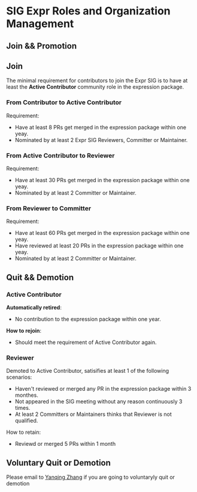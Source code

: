 # SIG Expr Roles and Organization Management

## Join && Promotion

## Join

The minimal requirement for contributors to join the Expr SIG is to have at
least the **Active Contributor** community role in the expression package.

### From Contributor to Active Contributor

Requirement:

* Have at least 8 PRs get merged in the expression package within one yeay.
* Nominated by at least 2 Expr SIG Reviewers, Committer or Maintainer.

### From Active Contributor to Reviewer

Requirement:

* Have at least 30 PRs get merged in the expression package within one yeay.
* Nominated by at least 2 Committer or Maintainer.

### From Reviewer to Committer

Requirement:

* Have at least 60 PRs get merged in the expression package within one yeay.
* Have reviewed at least 20 PRs in the expression package within one yeay.
* Nominated by at least 2 Committer or Maintainer.

## Quit && Demotion

### Active Contributor

**Automatically retired**:

* No contribution to the expression package within one year.

**How to rejoin**:

* Should meet the requirement of Active Contributor again.

### Reviewer

Demoted to Active Contributor, satisifies at least 1 of the following
scenarios:

* Haven't reviewed or merged any PR in the expression package within 3 monthes.
* Not appeared in the SIG meeting without any reason continuously 3 times.
* At least 2 Committers or Maintainers thinks that Reviewer is not qualified.

How to retain:

* Reviewd or merged 5 PRs within 1 month

## Voluntary Quit or Demotion

Please email to [Yanqing Zhang](mailto:zhangyanqing@pingcap.com) if you are
going to voluntaryly quit or demotion
